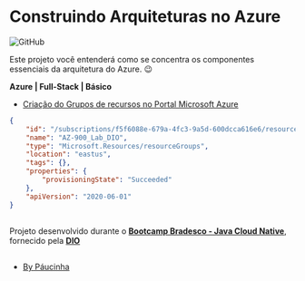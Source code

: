 # Construindo Arquiteturas no Azure

![GitHub](https://img.shields.io/github/license/Paucinha/api-ecommerce-dio?style=flat-square)

Este projeto você entenderá como se concentra os componentes essenciais da arquitetura do Azure. 😉

**Azure | Full-Stack | Básico**

- [Criação do Grupos de recursos no Portal Microsoft Azure](https://portal.azure.com/#browse/resourcegroups)

```json
{
    "id": "/subscriptions/f5f6088e-679a-4fc3-9a5d-600dcca616e6/resourceGroups/AZ-900_Lab_DIO",
    "name": "AZ-900_Lab_DIO",
    "type": "Microsoft.Resources/resourceGroups",
    "location": "eastus",
    "tags": {},
    "properties": {
        "provisioningState": "Succeeded"
    },
    "apiVersion": "2020-06-01"
}
````

##

Projeto desenvolvido durante o [**Bootcamp Bradesco - Java Cloud Native**](https://www.dio.me/bootcamp/bradesco-java-cloud-native), fornecido pela [**DIO**](https://www.dio.me/)

##

- [By Páucinha](https://github.com/Paucinha)
